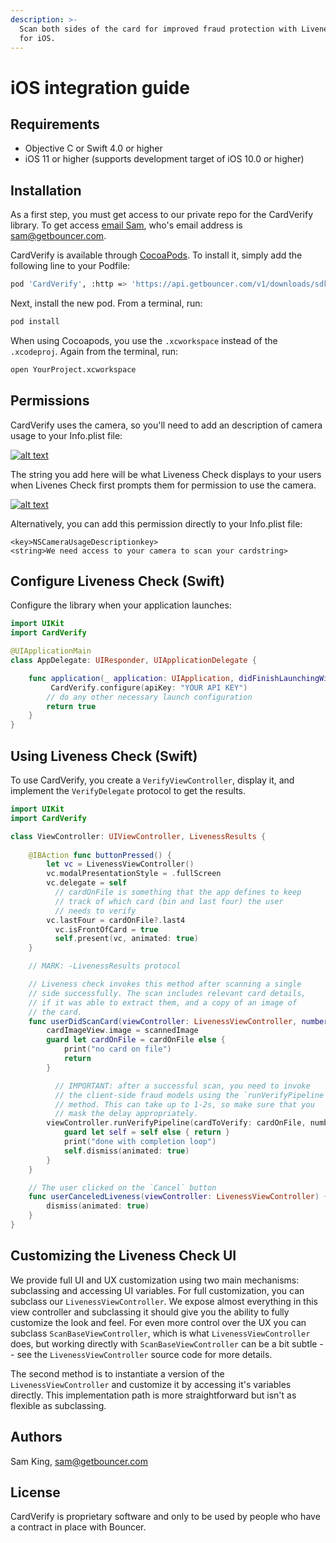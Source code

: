 ```yaml
---
description: >-
  Scan both sides of the card for improved fraud protection with Liveness Check
  for iOS.
---
```


# iOS integration guide

## Requirements

* Objective C or Swift 4.0 or higher
* iOS 11 or higher \(supports development target of iOS 10.0 or higher\)

## Installation

As a first step, you must get access to our private repo for the CardVerify library. To get access [email Sam](mailto:sam@getbouncer.com), who's email address is [sam@getbouncer.com](mailto:sam@getbouncer.com).

CardVerify is available through [CocoaPods](https://cocoapods.org/). To install it, simply add the following line to your Podfile:

```bash
pod 'CardVerify', :http => 'https://api.getbouncer.com/v1/downloads/sdk/card_verify/YOUR_API_KEY/cardverify-ios-1.0.5022.tgz'
```

Next, install the new pod. From a terminal, run:

```bash
pod install
```

When using Cocoapods, you use the `.xcworkspace` instead of the `.xcodeproj`. Again from the terminal, run:

```bash
open YourProject.xcworkspace
```

## Permissions

CardVerify uses the camera, so you'll need to add an description of camera usage to your Info.plist file:

[![alt text](https://github.com/getbouncer/cardscan-ios/raw/master/Info.plist.camera.png)](https://github.com/getbouncer/cardscan-ios/raw/master/Info.plist.camera.png)

The string you add here will be what Liveness Check displays to your users when Livenes Check first prompts them for permission to use the camera.

[![alt text](https://github.com/getbouncer/cardscan-ios/raw/master/camera_prompt.png)](https://github.com/getbouncer/cardscan-ios/raw/master/camera_prompt.png)

Alternatively, you can add this permission directly to your Info.plist file:

```markup
<key>NSCameraUsageDescriptionkey>
<string>We need access to your camera to scan your cardstring>
```

## Configure Liveness Check \(Swift\)

Configure the library when your application launches:

```swift
import UIKit
import CardVerify

@UIApplicationMain
class AppDelegate: UIResponder, UIApplicationDelegate {

    func application(_ application: UIApplication, didFinishLaunchingWithOptions launchOptions: [UIApplicationLaunchOptionsKey: Any]?) -> Bool {
    	 CardVerify.configure(apiKey: "YOUR API KEY") 
        // do any other necessary launch configuration
        return true
    }
}
```

## Using Liveness Check \(Swift\)

To use CardVerify, you create a `VerifyViewController`, display it, and implement the `VerifyDelegate` protocol to get the results.

```swift
import UIKit
import CardVerify

class ViewController: UIViewController, LivenessResults {
    
    @IBAction func buttonPressed() {
        let vc = LivenessViewController()
        vc.modalPresentationStyle = .fullScreen
        vc.delegate = self
	      // cardOnFile is something that the app defines to keep
	      // track of which card (bin and last four) the user
	      // needs to verify
        vc.lastFour = cardOnFile?.last4
	      vc.isFrontOfCard = true
	      self.present(vc, animated: true)
    }

    // MARK: -LivenessResults protocol

    // Liveness check invokes this method after scanning a single
    // side successfully. The scan includes relevant card details,
    // if it was able to extract them, and a copy of an image of
    // the card.
    func userDidScanCard(viewController: LivenessViewController, number: String?, name: String?, expiryYear: String?, expiryMonth: String?, scannedImage: UIImage) {
        cardImageView.image = scannedImage
        guard let cardOnFile = cardOnFile else {
            print("no card on file")
            return
        }

	      // IMPORTANT: after a successful scan, you need to invoke
	      // the client-side fraud models using the `runVerifyPipeline`
	      // method. This can take up to 1-2s, so make sure that you
	      // mask the delay appropriately.
        viewController.runVerifyPipeline(cardToVerify: cardOnFile, number: number ?? "", expiryYear: expiryYear, expiryMonth: expiryMonth, debugForceError: nil) { [weak self] paymentCard in
            guard let self = self else { return }
            print("done with completion loop")
            self.dismiss(animated: true)
        }
    }

    // The user clicked on the `Cancel` button
    func userCanceledLiveness(viewController: LivenessViewController) {
        dismiss(animated: true)
    }
}
```

## Customizing the Liveness Check UI

We provide full UI and UX customization using two main mechanisms: subclassing and accessing UI variables. For full customization, you can subclass our `LivenessViewController`. We expose almost everything in this view controller and subclassing it should give you the ability to fully customize the look and feel. For even more control over the UX you can subclass `ScanBaseViewController`, which is what `LivenessViewController` does, but working directly with `ScanBaseViewController` can be a bit subtle -- see the `LivenessViewController` source code for more details.

The second method is to instantiate a version of the `LivenessViewController` and customize it by accessing it's variables directly. This implementation path is more straightforward but isn't as flexible as subclassing.

## Authors

Sam King, [sam@getbouncer.com](mailto:sam@getbouncer.com)

## License

CardVerify is proprietary software and only to be used by people who have a contract in place with Bouncer.

